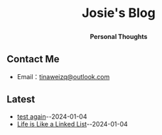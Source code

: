 **<p align="center">Josie's Blog</p>**
====

**<p align="center">Personal Thoughts</p>**


## Contact Me
- Email：[tinaweizq@outlook.com](mailto:tinaweizq@outlook.com)

## Latest
- [test again](https://github.com/JosieWei2023/blog/issues/6)--2024-01-04
- [Life is Like a Linked List](https://github.com/JosieWei2023/blog/issues/5)--2024-01-04
